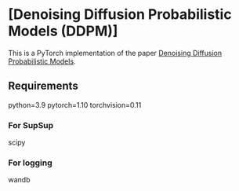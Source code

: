 # [Denoising Diffusion Probabilistic Models (DDPM)]

This is a PyTorch implementation of the paper
[Denoising Diffusion Probabilistic Models](https://arxiv.org/abs/2006.11239).

## Requirements
python=3.9
pytorch=1.10
torchvision=0.11

### For SupSup
scipy

### For logging
wandb
